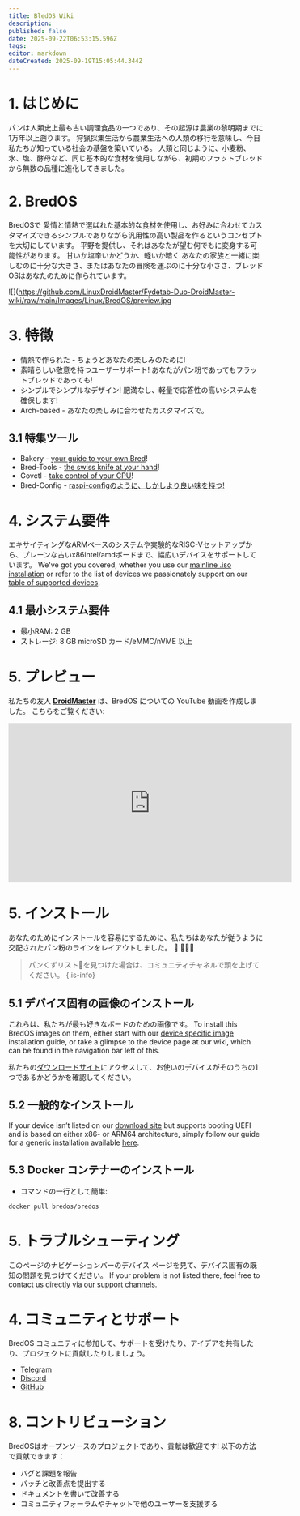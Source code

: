 ```yaml
---
title: BledOS Wiki
description:
published: false
date: 2025-09-22T06:53:15.596Z
tags:
editor: markdown
dateCreated: 2025-09-19T15:05:44.344Z
---
```


# 1. はじめに

パンは人類史上最も古い調理食品の一つであり、その起源は農業の黎明期までに1万年以上遡ります。 狩猟採集生活から農業生活への人類の移行を意味し、今日私たちが知っている社会の基盤を築いている。 人類と同じように、小麦粉、水、塩、酵母など、同じ基本的な食材を使用しながら、初期のフラットブレッドから無数の品種に進化してきました。

# 2. BredOS

BredOSで 愛情と情熱で選ばれた基本的な食材を使用し、お好みに合わせてカスタマイズできるシンプルでありながら汎用性の高い製品を作るというコンセプトを大切にしています。 平野を提供し、それはあなたが望む何でもに変身する可能性があります。 甘いか塩辛いかどうか、軽いか暗く あなたの家族と一緒に楽しむのに十分な大きさ、またはあなたの冒険を運ぶのに十分な小ささ、ブレッドOSはあなたのために作られています。

![](https://github.com/LinuxDroidMaster/Fydetab-Duo-DroidMaster-wiki/raw/main/Images/Linux/BredOS/preview.jpg

# 3. 特徴

- 情熱で作られた - ちょうどあなたの楽しみのために!
- 素晴らしい敬意を持つユーザーサポート! あなたがパン粉であってもフラットブレッドであっても!
- シンプルでシンプルなデザイン! 肥満なし、軽量で応答性の高いシステムを確保します!
- Arch-based - あなたの楽しみに合わせたカスタマイズで。

## 3.1 特集ツール

- Bakery - [your guide to your own Bred](/install/first-setup)!
- Bred-Tools - [the swiss knife at your hand](/Tools)!
- Govctl - [take control of your CPU](/how-to/govctl)!
- Bred-Config - [raspi-configのように、しかしより良い味を持つ!](/bredos-config)

# 4. システム要件

エキサイティングなARMベースのシステムや実験的なRISC-Vセットアップから、プレーンな古いx86intel/amdボードまで、幅広いデバイスをサポートしています。 We've got you covered, whether you use our [mainline .iso installation](/install/Installation-with-ISO) or refer to the list of devices we passionately support on our [table of supported devices](/table-of-supported-devices).

## 4.1 最小システム要件

- 最小RAM: 2 GB
- ストレージ: 8 GB microSD カード/eMMC/nVME 以上

# 5. プレビュー

私たちの友人 [**DroidMaster**](https://www.youtube.com/@LinuxDroidMaster) は、BredOS についての YouTube 動画を作成しました。 こちらをご覧ください:

<iframe width="560" height="315" src="https://www.youtube-nocookie.com/embed/eoLE27xdtu4?si=ai-0QqLNyCYfTKfA" title="YouTube video player" frameborder="0" allow="accelerometer; autoplay; clipboard-write; encrypted-media; gyroscope; picture-in-picture; web-share" referrerpolicy="strict-origin-when-cross-origin" allowfullscreen></iframe>

# 5. インストール

あなたのためにインストールを容易にするために、私たちはあなたが従うように交配されたパン粉のラインをレイアウトしました。 🍞 🔸🔸🔸

> パンくずリスト🔸を見つけた場合は、コミュニティチャネルで頭を上げてください。
> {.is-info}

## 5.1 デバイス固有の画像のインストール

これらは、私たちが最も好きなボードのための画像です。 To install this BredOS images on them, either start with our [device specific image](/install/device-specific-image) installation guide, or take a glimpse to the device page at our wiki, which can be found in the navigation bar left of this.

私たちの[ダウンロードサイト](https://bredos.org/download.html)にアクセスして、お使いのデバイスがそのうちの1つであるかどうかを確認してください。

## 5.2 一般的なインストール

If your device isn’t listed on our [download site](https://bredos.org/download.html) but supports booting UEFI and is based on either x86- or ARM64 architecture, simply follow our guide for a generic installation available [here](/install/Installation-with-ISO).

## 5.3 Docker コンテナーのインストール

- コマンドの一行として簡単:

```
docker pull bredos/bredos
```

# 5. トラブルシューティング

このページのナビゲーションバーのデバイス ページを見て、デバイス固有の既知の問題を見つけてください。 If your problem is not listed there, feel free to contact us directly via [our support channels](#h-7-community-and-support).

# 4. コミュニティとサポート

BredOS コミュニティに参加して、サポートを受けたり、アイデアを共有したり、プロジェクトに貢献したりしましょう。

- [Telegram](https://t.me/bredoslinux)
- [Discord](https://discord.gg/jwhxuyKXaa)
- [GitHub](http://github.com/BredOS)

# 8. コントリビューション

BredOSはオープンソースのプロジェクトであり、貢献は歓迎です! 以下の方法で貢献できます：

- バグと課題を報告
- パッチと改善点を提出する
- ドキュメントを書いて改善する
- コミュニティフォーラムやチャットで他のユーザーを支援する
